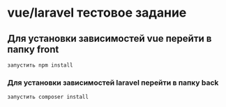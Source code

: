 # vue/laravel тестовое задание

## Для установки зависимостей vue перейти в папку front
```
запустить npm install
```

### Для установки зависимостей laravel перейти в папку back
```
запустить composer install
```


